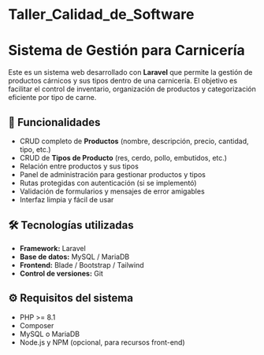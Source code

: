 # Taller_Calidad_de_Software
# Sistema de Gestión para Carnicería

Este es un sistema web desarrollado con **Laravel** que permite la gestión de productos cárnicos y sus tipos dentro de una carnicería. El objetivo es facilitar el control de inventario, organización de productos y categorización eficiente por tipo de carne.

## 🚀 Funcionalidades

- CRUD completo de **Productos** (nombre, descripción, precio, cantidad, tipo, etc.)
- CRUD de **Tipos de Producto** (res, cerdo, pollo, embutidos, etc.)
- Relación entre productos y sus tipos
- Panel de administración para gestionar productos y tipos
- Rutas protegidas con autenticación (si se implementó)
- Validación de formularios y mensajes de error amigables
- Interfaz limpia y fácil de usar 

## 🛠️ Tecnologías utilizadas

- **Framework:** Laravel 
- **Base de datos:** MySQL / MariaDB
- **Frontend:** Blade / Bootstrap / Tailwind 
- **Control de versiones:** Git

## ⚙️ Requisitos del sistema

- PHP >= 8.1
- Composer
- MySQL o MariaDB
- Node.js y NPM (opcional, para recursos front-end)
